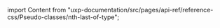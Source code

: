 
import Content from "uxp-documentation/src/pages/api-ref/reference-css/Pseudo-classes/nth-last-of-type";

<Content query="product=photoshop"/>
